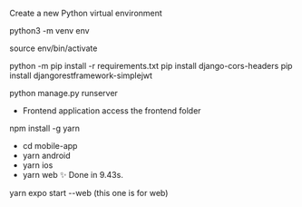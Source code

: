 Create a new Python virtual environment

python3 -m venv env

source env/bin/activate

python -m pip install -r requirements.txt
pip install django-cors-headers
pip install djangorestframework-simplejwt

python manage.py runserver


 - Frontend application
access the frontend folder

npm install -g yarn

- cd mobile-app
- yarn android
- yarn ios
- yarn web
✨  Done in 9.43s.

yarn expo start --web (this one is for web)